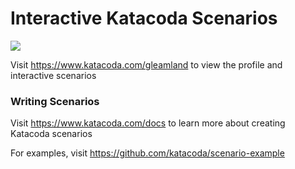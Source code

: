 # Interactive Katacoda Scenarios

[![](http://shields.katacoda.com/katacoda/gleamland/count.svg)](https://www.katacoda.com/gleamland "Get your profile on Katacoda.com")

Visit https://www.katacoda.com/gleamland to view the profile and interactive scenarios

### Writing Scenarios
Visit https://www.katacoda.com/docs to learn more about creating Katacoda scenarios

For examples, visit https://github.com/katacoda/scenario-example
